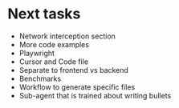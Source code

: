 # Next tasks

- Network interception section
- More code examples
- Playwright
- Cursor and Code file
- Separate to frontend vs backend
- Benchmarks
- Workflow to generate specific files
- Sub-agent that is trained about writing bullets